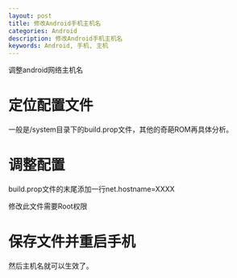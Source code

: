 ```yaml
---
layout: post
title: 修改Android手机主机名
categories: Android
description: 修改Android手机主机名
keywords: Android, 手机, 主机
---
```


调整android网络主机名

# 定位配置文件

一般是/system目录下的build.prop文件，其他的奇葩ROM再具体分析。

# 调整配置

build.prop文件的末尾添加一行net.hostname=XXXX

修改此文件需要Root权限

# 保存文件并重启手机

然后主机名就可以生效了。